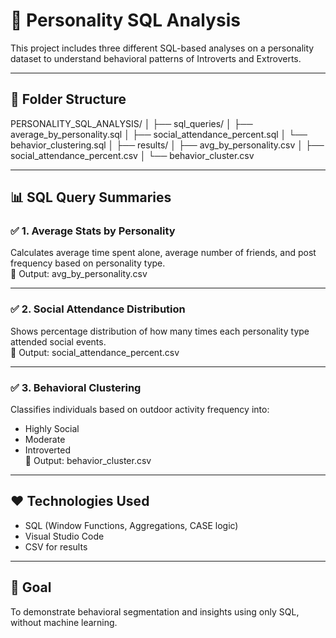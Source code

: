 # 🧠 Personality SQL Analysis

This project includes three different SQL-based analyses on a personality dataset to understand behavioral patterns of Introverts and Extroverts.

---

## 📁 Folder Structure

PERSONALITY_SQL_ANALYSIS/
│
├── sql_queries/
│   ├── average_by_personality.sql
│   ├── social_attendance_percent.sql
│   └── behavior_clustering.sql
│
├── results/
│   ├── avg_by_personality.csv
│   ├── social_attendance_percent.csv
│   └── behavior_cluster.csv

---

## 📊 SQL Query Summaries

### ✅ 1. Average Stats by Personality
Calculates average time spent alone, average number of friends, and post frequency based on personality type.  
🔹 Output: avg_by_personality.csv

---

### ✅ 2. Social Attendance Distribution
Shows percentage distribution of how many times each personality type attended social events.  
🔹 Output: social_attendance_percent.csv

---

### ✅ 3. Behavioral Clustering
Classifies individuals based on outdoor activity frequency into:
- Highly Social
- Moderate
- Introverted  
🔹 Output: behavior_cluster.csv

---

## ❤️ Technologies Used
- SQL (Window Functions, Aggregations, CASE logic)
- Visual Studio Code
- CSV for results

---

## 🎯 Goal
To demonstrate behavioral segmentation and insights using only SQL, without machine learning.